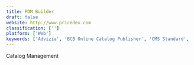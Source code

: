 ```yaml
---
title: PDM Builder
draft: false 
website: http://www.pricedex.com
classification: ['']
platform: ['Web']
keywords: ['Advizia', 'BCB Online Catalog Publisher', 'CMS Standard', 'CatBase', 'CleverCat', 'Components Engine', 'FinerEdge Publisher', 'MOSP', 'Onyx Publication', 'Order Pro', 'Plytix', 'Sigma Catalog', 'Smart Merchandiser', 'Turn-Page', 'Zination Wholesale Catalog Maker', 'catalog360', 'eCatMan']
---
```

Catalog Management